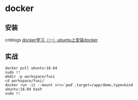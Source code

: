 # docker

## 安装

cnblogs [docker学习（一）ubuntu上安装docker](https://www.cnblogs.com/walker-lin/p/11214127.html)



## 实战

```shell
docker pull ubuntu:18.04
sudo !!
mkdir -p workspace/fuxi
cd workspace/fuxi/
docker run -it --mount src=`pwd`,target=/app/demo,type=bind ubuntu:18.04 bash
sudo !!
```

